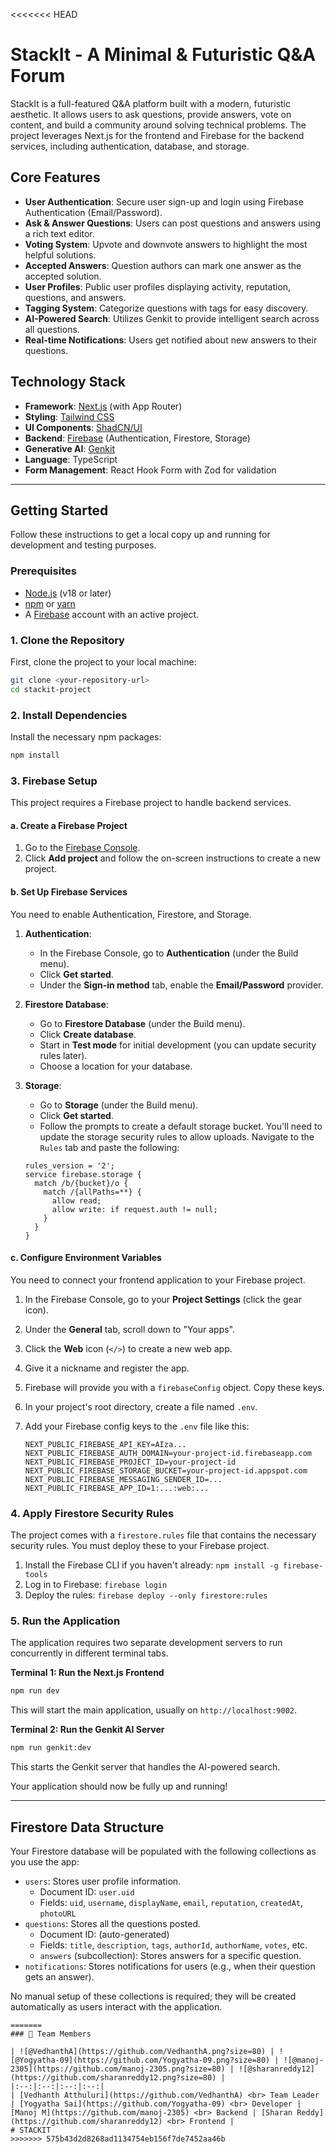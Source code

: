 <<<<<<< HEAD
# StackIt - A Minimal & Futuristic Q&A Forum

StackIt is a full-featured Q&A platform built with a modern, futuristic aesthetic. It allows users to ask questions, provide answers, vote on content, and build a community around solving technical problems. The project leverages Next.js for the frontend and Firebase for the backend services, including authentication, database, and storage.

## Core Features

-   **User Authentication**: Secure user sign-up and login using Firebase Authentication (Email/Password).
-   **Ask & Answer Questions**: Users can post questions and answers using a rich text editor.
-   **Voting System**: Upvote and downvote answers to highlight the most helpful solutions.
-   **Accepted Answers**: Question authors can mark one answer as the accepted solution.
-   **User Profiles**: Public user profiles displaying activity, reputation, questions, and answers.
-   **Tagging System**: Categorize questions with tags for easy discovery.
-   **AI-Powered Search**: Utilizes Genkit to provide intelligent search across all questions.
-   **Real-time Notifications**: Users get notified about new answers to their questions.

## Technology Stack

-   **Framework**: [Next.js](https://nextjs.org/) (with App Router)
-   **Styling**: [Tailwind CSS](https://tailwindcss.com/)
-   **UI Components**: [ShadCN/UI](https://ui.shadcn.com/)
-   **Backend**: [Firebase](https://firebase.google.com/) (Authentication, Firestore, Storage)
-   **Generative AI**: [Genkit](https://firebase.google.com/docs/genkit)
-   **Language**: TypeScript
-   **Form Management**: React Hook Form with Zod for validation

---

## Getting Started

Follow these instructions to get a local copy up and running for development and testing purposes.

### Prerequisites

-   [Node.js](https://nodejs.org/en) (v18 or later)
-   [npm](https://www.npmjs.com/) or [yarn](https://yarnpkg.com/)
-   A [Firebase](https://firebase.google.com/) account with an active project.

### 1. Clone the Repository

First, clone the project to your local machine:

```bash
git clone <your-repository-url>
cd stackit-project
```

### 2. Install Dependencies

Install the necessary npm packages:

```bash
npm install
```

### 3. Firebase Setup

This project requires a Firebase project to handle backend services.

#### a. Create a Firebase Project

1.  Go to the [Firebase Console](https://console.firebase.google.com/).
2.  Click **Add project** and follow the on-screen instructions to create a new project.

#### b. Set Up Firebase Services

You need to enable Authentication, Firestore, and Storage.

1.  **Authentication**:
    -   In the Firebase Console, go to **Authentication** (under the Build menu).
    -   Click **Get started**.
    -   Under the **Sign-in method** tab, enable the **Email/Password** provider.

2.  **Firestore Database**:
    -   Go to **Firestore Database** (under the Build menu).
    -   Click **Create database**.
    -   Start in **Test mode** for initial development (you can update security rules later).
    -   Choose a location for your database.

3.  **Storage**:
    -   Go to **Storage** (under the Build menu).
    -   Click **Get started**.
    -   Follow the prompts to create a default storage bucket. You'll need to update the storage security rules to allow uploads. Navigate to the `Rules` tab and paste the following:
    ```
    rules_version = '2';
    service firebase.storage {
      match /b/{bucket}/o {
        match /{allPaths=**} {
          allow read;
          allow write: if request.auth != null;
        }
      }
    }
    ```

#### c. Configure Environment Variables

You need to connect your frontend application to your Firebase project.

1.  In the Firebase Console, go to your **Project Settings** (click the gear icon).
2.  Under the **General** tab, scroll down to "Your apps".
3.  Click the **Web** icon (`</>`) to create a new web app.
4.  Give it a nickname and register the app.
5.  Firebase will provide you with a `firebaseConfig` object. Copy these keys.
6.  In your project's root directory, create a file named `.env`.
7.  Add your Firebase config keys to the `.env` file like this:

    ```env
    NEXT_PUBLIC_FIREBASE_API_KEY=AIza...
    NEXT_PUBLIC_FIREBASE_AUTH_DOMAIN=your-project-id.firebaseapp.com
    NEXT_PUBLIC_FIREBASE_PROJECT_ID=your-project-id
    NEXT_PUBLIC_FIREBASE_STORAGE_BUCKET=your-project-id.appspot.com
    NEXT_PUBLIC_FIREBASE_MESSAGING_SENDER_ID=...
    NEXT_PUBLIC_FIREBASE_APP_ID=1:...:web:...
    ```

### 4. Apply Firestore Security Rules

The project comes with a `firestore.rules` file that contains the necessary security rules. You must deploy these to your Firebase project.

1.  Install the Firebase CLI if you haven't already: `npm install -g firebase-tools`
2.  Log in to Firebase: `firebase login`
3.  Deploy the rules: `firebase deploy --only firestore:rules`

### 5. Run the Application

The application requires two separate development servers to run concurrently in different terminal tabs.

**Terminal 1: Run the Next.js Frontend**

```bash
npm run dev
```
This will start the main application, usually on `http://localhost:9002`.

**Terminal 2: Run the Genkit AI Server**

```bash
npm run genkit:dev
```
This starts the Genkit server that handles the AI-powered search.

Your application should now be fully up and running!

---

## Firestore Data Structure

Your Firestore database will be populated with the following collections as you use the app:

-   `users`: Stores user profile information.
    -   Document ID: `user.uid`
    -   Fields: `uid`, `username`, `displayName`, `email`, `reputation`, `createdAt`, `photoURL`
-   `questions`: Stores all the questions posted.
    -   Document ID: (auto-generated)
    -   Fields: `title`, `description`, `tags`, `authorId`, `authorName`, `votes`, etc.
    -   `answers` (subcollection): Stores answers for a specific question.
-   `notifications`: Stores notifications for users (e.g., when their question gets an answer).

No manual setup of these collections is required; they will be created automatically as users interact with the application.
```
=======
### 👥 Team Members

| ![@VedhanthA](https://github.com/VedhanthA.png?size=80) | ![@Yogyatha-09](https://github.com/Yogyatha-09.png?size=80) | ![@manoj-2305](https://github.com/manoj-2305.png?size=80) | ![@sharanreddy12](https://github.com/sharanreddy12.png?size=80) |
|:--:|:--:|:--:|:--:|
| [Vedhanth Atthuluri](https://github.com/VedhanthA) <br> Team Leader | [Yogyatha Sai](https://github.com/Yogyatha-09) <br> Developer | [Manoj M](https://github.com/manoj-2305) <br> Backend | [Sharan Reddy](https://github.com/sharanreddy12) <br> Frontend |
# STACKIT
>>>>>>> 575b43d2d8268ad1134754eb156f7de7452aa46b
